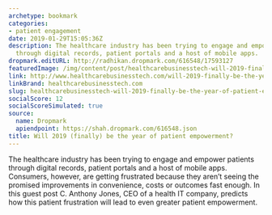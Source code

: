 ```yaml
---
archetype: bookmark
categories:
- patient engagement
date: 2019-01-29T15:05:36Z
description: The healthcare industry has been trying to engage and empower patients
  through digital records, patient portals and a host of mobile apps.
dropmark.editURL: http://radhikan.dropmark.com/616548/17593127
featuredImage: /img/content/post/healthcarebusinesstech-will-2019-finally-be-the-year-of-patient-empowerment.jpg
link: http://www.healthcarebusinesstech.com/will-2019-finally-be-the-year-of-patient-empowerment/
linkBrand: healthcarebusinesstech.com
slug: healthcarebusinesstech-will-2019-finally-be-the-year-of-patient-empowerment
socialScore: 12
socialScoreSimulated: true
source:
  name: Dropmark
  apiendpoint: https://shah.dropmark.com/616548.json
title: Will 2019 (finally) be the year of patient empowerment?
---
```

The healthcare industry has been trying to engage and empower patients through digital records, patient portals and a host of mobile apps. Consumers, however, are getting frustrated because they aren’t seeing the promised improvements in convenience, costs or outcomes fast enough. In this guest post C. Anthony Jones, CEO of a health IT company, predicts how this patient frustration will lead to even greater patient empowerment.

